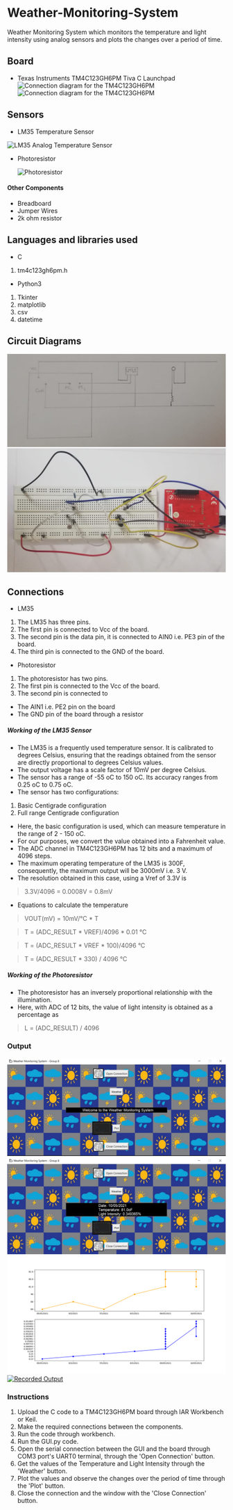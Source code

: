# Weather-Monitoring-System
 Weather Monitoring System which monitors the temperature and light intensity using analog sensors and plots the changes over a period of time.

## Board
- Texas Instruments TM4C123GH6PM Tiva C Launchpad
![Connection diagram for the TM4C123GH6PM](https://energia.nu/pinmaps/img/EK-TM4C123GXL.jpg)
![Connection diagram for the TM4C123GH6PM](https://energia.nu/pinmaps/img/EK-TM4C123GXL-BACK.jpg)

## Sensors
- LM35 Temperature Sensor

 ![LM35 Analog Temperature Sensor](https://www.electronicwings.com/public/images/user_images/images/Sensor%20%26%20Modules/LM35/LM35%20Pinout.png)

- Photoresistor

  ![Photoresistor](https://d12oja0ew7x0i8.cloudfront.net/image-handler/ts/20190820094913/ri/750/src/images/Article_Images/ImageForArticle_18355(1).jpg)

#### Other Components
- Breadboard
- Jumper Wires
- 2k ohm resistor

## Languages and libraries used
- C
 1. tm4c123gh6pm.h
- Python3
1. Tkinter
2. matplotlib
3. csv
4. datetime

## Circuit Diagrams
![Circuit Diagram for Weather Monitoring System](/Circuit_Diagrams/Circuit_Diagram.jpeg)
![Circuit](/Circuit_Diagrams/Circuit.jpeg)

## Connections
- LM35
1. The LM35 has three pins.
2. The first pin is connected to Vcc of the board.
3. The second pin is the data pin, it is connected to AIN0 i.e. PE3 pin of the board.
4. The third pin is connected to the GND of the board.

- Photoresistor
1. The photoresistor has two pins.
2. The first pin is connected to the Vcc of the board.
3. The second pin is connected to
- The AIN1 i.e. PE2 pin on the board
- The GND pin of the board through a resistor

 ##### Working of the LM35 Sensor
 - The LM35 is a frequently used temperature sensor. It is calibrated to degrees Celsius, ensuring that the readings obtained from the sensor are directly proportional to degrees Celsius values.
 - The output voltage has a scale factor of 10mV per degree Celsius.
 - The sensor has a range of -55 oC to 150 oC. Its accuracy ranges from 0.25 oC to 0.75 oC.
 - The sensor has two configurations:
 1. Basic Centigrade configuration
 2. Full range Centigrade configuration
 - Here, the basic configuration is used, which can measure temperature in the range of 2 - 150 oC.
 - For our purposes, we convert the value obtained into a Fahrenheit value.
 - The ADC channel in TM4C123GH6PM has 12 bits and a maximum of 4096 steps.
 - The maximum operating temperature of the LM35 is 300F, consequently, the maximum output will be 3000mV i.e. 3 V.
 - The resolution obtained in this case, using a Vref of 3.3V is
  > 3.3V/4096 = 0.0008V = 0.8mV
 - Equations to calculate the temperature
  > VOUT(mV) = 10mV/°C * T
  
  > T = (ADC_RESULT * VREF)/4096 * 0.01 °C
  
  > T = (ADC_RESULT * VREF * 100)/4096 °C
  
  > T = (ADC_RESULT * 330) / 4096 °C

##### Working of the Photoresistor
- The photoresistor has an inversely proportional relationship with the illumination.
- Here, with ADC of 12 bits, the value of light intensity is obtained as a percentage as
> L = (ADC_RESULT) / 4096



### Output
![GUI Welcome Screen](/Screenshots/GUI_Open.jpg)
![Display Weather](/Screenshots/Display_Weather.jpg)
![Weather Plot](/Screenshots/Plot.png)
[![Recorded Output](http://img.youtube.com/vi/9_wM76P6ETY/0.jpg)](https://youtu.be/9_wM76P6ETY)

### Instructions
1. Upload the C code to a TM4C123GH6PM board through IAR Workbench or Keil.
2. Make the required connections between the components.
3. Run the code through workbench.
4. Run the GUI.py code.
5. Open the serial connection between the GUI and the board through COM3 port's UART0 terminal, through the 'Open Connection' button.
6. Get the values of the Temperature and Light Intensity through the 'Weather' button.
7. Plot the values and observe the changes over the period of time through the 'Plot' button.
8. Close the connection and the window with the 'Close Connection' button.
